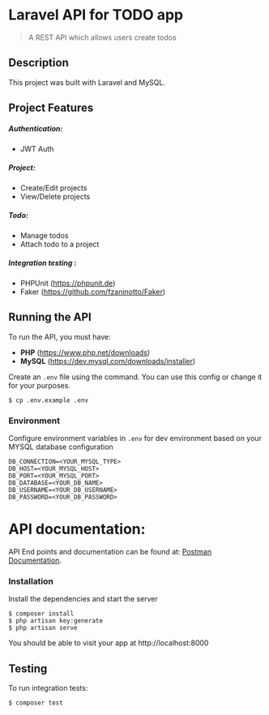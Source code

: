 # Laravel API for TODO app
> A REST API which allows users create todos

## Description
This project was built with Laravel and MySQL.

## Project Features

##### Authentication:
- JWT Auth

##### Project:
- Create/Edit projects
- View/Delete projects

##### Todo:
- Manage todos 
- Attach todo to a project

##### Integration testing :
- PHPUnit (https://phpunit.de)
- Faker (https://github.com/fzaninotto/Faker)

## Running the API
To run the API, you must have:
- **PHP** (https://www.php.net/downloads)
- **MySQL** (https://dev.mysql.com/downloads/installer)

Create an `.env` file using the command. You can use this config or change it for your purposes.

```console
$ cp .env.example .env
```

### Environment
Configure environment variables in `.env` for dev environment based on your MYSQL database configuration

```  
DB_CONNECTION=<YOUR_MYSQL_TYPE>
DB_HOST=<YOUR_MYSQL_HOST>
DB_PORT=<YOUR_MYSQL_PORT>
DB_DATABASE=<YOUR_DB_NAME>
DB_USERNAME=<YOUR_DB_USERNAME>
DB_PASSWORD=<YOUR_DB_PASSWORD>
```

# API documentation:
API End points and documentation can be found at:
[Postman Documentation](https://documenter.getpostman.com/view/5928045/TVzNJesH).

### Installation
Install the dependencies and start the server

```console
$ composer install
$ php artisan key:generate
$ php artisan serve
```

You should be able to visit your app at http://localhost:8000

## Testing
To run integration tests:
```console
$ composer test
```
